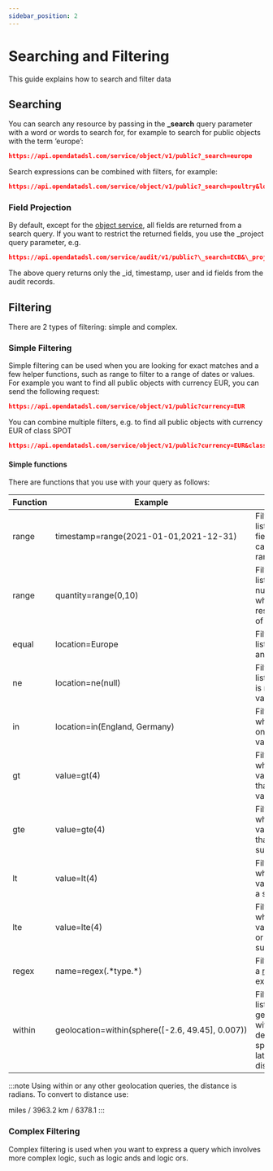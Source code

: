 ```yaml
---
sidebar_position: 2
---
```

Searching and Filtering
=======================

This guide explains how to search and filter data

## Searching

You can search any resource by passing in the **_search** query parameter with a word or words to search for, for example to search for public objects with the term ‘europe’:
```json
https://api.opendatadsl.com/service/object/v1/public?_search=europe
```

Search expressions can be combined with filters, for example:
```json
https://api.opendatadsl.com/service/object/v1/public?_search=poultry&location=Belgium
```

### Field Projection

By default, except for the [object service](Object-Resource-Remote-Service), all fields are returned from a search query. If you want to restrict the returned fields, you use the _project query parameter, e.g.
```json
https://api.opendatadsl.com/service/audit/v1/public?\_search=ECB&\_project=timestamp,user,id
```
The above query returns only the _id, timestamp, user and id fields from the audit records.

## Filtering

There are 2 types of filtering: simple and complex.

### Simple Filtering

Simple filtering can be used when you are looking for exact matches and a few helper functions, such as range to filter to a range of dates or values. For example you want to find all public objects with currency EUR, you can send the following request:
```json
https://api.opendatadsl.com/service/object/v1/public?currency=EUR
```
You can combine multiple filters, e.g. to find all public objects with currency EUR of class SPOT
```json
https://api.opendatadsl.com/service/object/v1/public?currency=EUR&class=SPOT
```

#### Simple functions

There are functions that you use with your query as follows:

|**Function**|**Example**|**Description**|
|-|-|-|
|range|timestamp=range(2021-01-01,2021-12-31)|Filter the search list using a date field where you can restrict the range of dates|
|range|quantity=range(0,10)|Filter the search list using a numeric field where you can restrict the range of values|
|equal|location=Europe|Filter the search list using a field and value|
|ne|location=ne(null)|Filter the search list where a field is not equal to a value|
|in|location=in(England, Germany)|Filter the results where a field is one of a list of values|
|gt|value=gt(4)|Filter the results where a field value is greater than a supplied value|
|gte|value=gte(4)|Filter the results where a field value is greater than or equal to a supplied value|
|lt|value=lt(4)|Filter the results where a field value is less than a supplied value|
|lte|value=lte(4)|Filter the results where a field value is less than or equal to a supplied value|
|regex|name=regex(.\*type.\*)|Filter a field using a [regex](https://en.wikipedia.org/wiki/Regular_expression) expression|
|within|geolocation=within(sphere(\[-2.6, 49.45\], 0.007))|Filter the search list where the geolocation is within a sphere denoted as sphere(\[longitude, latitude\], distance)|

:::note
Using within or any other geolocation queries, the distance is radians. To convert to distance use:

miles / 3963.2
km / 6378.1
:::

### Complex Filtering

Complex filtering is used when you want to express a query which involves more complex logic, such as logic ands and logic ors.

